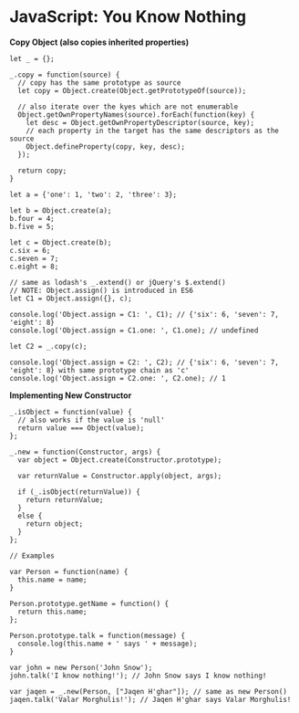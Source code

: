 # JavaScript: You Know Nothing

**Copy Object (also copies inherited properties)**

    let _ = {};

    _.copy = function(source) {
      // copy has the same prototype as source
      let copy = Object.create(Object.getPrototypeOf(source));

      // also iterate over the kyes which are not enumerable
      Object.getOwnPropertyNames(source).forEach(function(key) {
        let desc = Object.getOwnPropertyDescriptor(source, key);
        // each property in the target has the same descriptors as the source
        Object.defineProperty(copy, key, desc);
      });

      return copy;
    }

    let a = {'one': 1, 'two': 2, 'three': 3};

    let b = Object.create(a);
    b.four = 4;
    b.five = 5;

    let c = Object.create(b);
    c.six = 6;
    c.seven = 7;
    c.eight = 8;

    // same as lodash's _.extend() or jQuery's $.extend()
    // NOTE: Object.assign() is introduced in ES6
    let C1 = Object.assign({}, c);

    console.log('Object.assign = C1: ', C1); // {'six': 6, 'seven': 7, 'eight': 8}
    console.log('Object.assign = C1.one: ', C1.one); // undefined

    let C2 = _.copy(c);

    console.log('Object.assign = C2: ', C2); // {'six': 6, 'seven': 7, 'eight': 8} with same prototype chain as 'c'
    console.log('Object.assign = C2.one: ', C2.one); // 1

**Implementing New Constructor**

    _.isObject = function(value) {
      // also works if the value is 'null'
      return value === Object(value);
    };

    _.new = function(Constructor, args) {
      var object = Object.create(Constructor.prototype);

      var returnValue = Constructor.apply(object, args);

      if (_.isObject(returnValue)) {
        return returnValue;
      }
      else {
        return object;
      }
    };

    // Examples

    var Person = function(name) {
      this.name = name;
    }

    Person.prototype.getName = function() {
      return this.name;
    };

    Person.prototype.talk = function(message) {
      console.log(this.name + ' says ' + message);
    }

    var john = new Person('John Snow');
    john.talk('I know nothing!'); // John Snow says I know nothing!

    var jaqen = _.new(Person, ["Jaqen H'ghar"]); // same as new Person()
    jaqen.talk('Valar Morghulis!'); // Jaqen H'ghar says Valar Morghulis!
